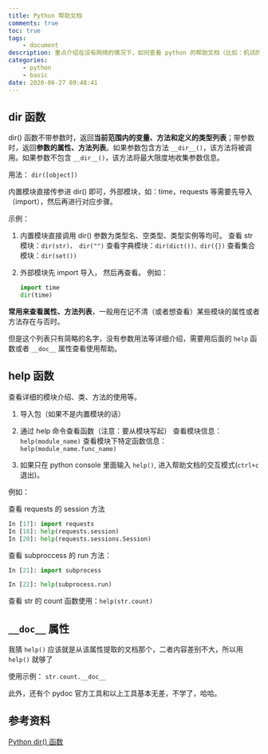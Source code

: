```yaml
---
title: Python 帮助文档
comments: true
toc: true
tags:
    - document
description: 重点介绍在没有网络的情况下，如何查看 python 的帮助文档（比如：机试的时候）
categories:
    - python
    - basic
date: 2020-06-27 09:48:41
---
```


## dir 函数

dir() 函数不带参数时，返回**当前范围内的变量、方法和定义的类型列表**；带参数时，返回**参数的属性、方法列表**。如果参数包含方法 `__dir__()`，该方法将被调用。如果参数不包含 `__dir__()`，该方法将最大限度地收集参数信息。

用法： `dir([object])`

内置模块直接传参进 dir() 即可，外部模块，如：time，requests 等需要先导入（import），然后再进行对应步骤。

示例：

1. 内置模块直接调用 dir()
   参数为类型名、空类型、类型实例等均可。
   查看 str 模块：`dir(str)， dir("")`
   查看字典模块：`dir(dict())、dir({})`
   查看集合模块：`dir(set())`

2. 外部模块先 import 导入， 然后再查看。
   例如：

    ```python
    import time
    dir(time)
    ```

**常用来查看属性、方法列表**，一般用在记不清（或者想查看）某些模块的属性或者方法存在与否时。

但是这个列表只有简略的名字，没有参数用法等详细介绍，需要用后面的 `help` 函数或者 `__doc__` 属性查看使用帮助。

## help 函数

查看详细的模块介绍、类、方法的使用等。

1. 导入包（如果不是内置模块的话）
2. 通过 help 命令查看函数（注意：要从模块写起）
   查看模块信息：`help(module_name)`
   查看模块下特定函数信息：`help(module_name.func_name)`

3. 如果只在 python console 里面输入 `help()`, 进入帮助文档的交互模式(`ctrl+c` 退出)。

例如：

查看 requests 的 session 方法

```python
In [17]: import requests
In [18]: help(requests.session)
In [20]: help(requests.sessions.Session)
```

查看 subproccess 的 run 方法：

```python
In [21]: import subprocess

In [22]: help(subprocess.run)
```

查看 str 的 count 函数使用：`help(str.count)`

## `__doc__` 属性

我猜 `help()` 应该就是从该属性提取的文档那个，二者内容差别不大，所以用 `help()` 就够了

使用示例： `str.count.__doc__`

此外，还有个 pydoc 官方工具和以上工具基本无差，不学了，哈哈。

## 参考资料

[Python dir() 函数](https://www.runoob.com/python/python-func-dir.html)
